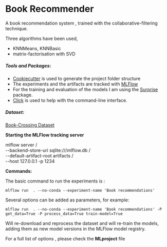 Book Recommender
==============================

A book recommendation system , trained with the collaborative-filtering technique.

Three algorithms have been used,
- KNNMeans, KNNBasic
- matrix-factorisation with  SVD

##### Tools and Packages:

- [Cookiecutter](https://drivendata.github.io/cookiecutter-data-science/) is used to generate the project folder structure
- The experiments and the artifacts are tracked with [MLFlow](https://www.mlflow.org/docs/latest/index.html)
- For the training and evaluation of the models I am using the [Surprise](https://surprise.readthedocs.io/en/stable/index.html) package.
- [Click](https://click.palletsprojects.com/en/8.0.x/) is used to help with the command-line interface.

##### Dataset:

[Book-Crossing Dataset](http://www2.informatik.uni-freiburg.de/~cziegler/BX/)

**Starting the MLFlow tracking server**

mlflow server /\
--backend-store-uri sqlite:///mlflow.db /\
--default-artifact-root artifacts /\
--host 127.0.0.1 -p 1234

**Commands:**

The basic command to run the experiments is :

`mlflow run  . --no-conda --experiment-name 'Book recommendations'`

Several options can be added as parameters, for example:

`mlflow run  . --no-conda --experiment-name 'Book recommendations' -P get_data=True -P process_data=True train-model=True`

Will re-download and reprocess the dataset and will re-train the models, adding them as new model versions in the MLFlow model registry.


For a full list of options , please check the **MLproject** file










